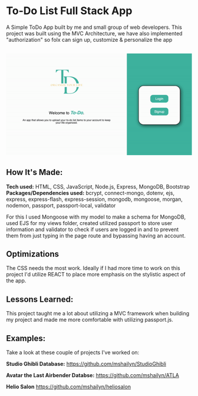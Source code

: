 # To-Do List Full Stack App

A Simple ToDo App built by me and small group of web developers. This project was built using the MVC Architecture, we have also implemented "authorization" so folx can sign up, customize & personalize the app 


<h2 align="center"> <img src="/public/images/mainpage.gif" alt="Picture of Site"></h2>


## How It's Made:

**Tech used:** HTML, CSS, JavaScript, Node.js, Express, MongoDB, Bootstrap
**Packages/Dependencies used:** bcrypt, connect-mongo, dotenv, ejs, express, express-flash, express-session, mongodb, mongoose, morgan, nodemon, passport, passport-local, validator

For this I used Mongoose with my model to make a schema for MongoDB, used EJS for my views folder, created utilized passport to store user information and validator to check if users are logged in and to prevent them from just typing in the page route and bypassing having an account. 

## Optimizations

The CSS needs the most work. Ideally if I had more time to work on this project I'd utilize REACT to place more emphasis on the stylistic aspect of the app.

## Lessons Learned:

This project taught me a lot about utilizing a MVC framework when building my project and made me more comfortable with utilizing passport.js.

## Examples:
Take a look at these couple of projects I've worked on:

**Studio Ghibli Database:** https://github.com/mshailyn/StudioGhibli

**Avatar the Last Airbender Databse:** https://github.com/mshailyn/ATLA

**Helio Salon** https://github.com/mshailyn/heliosalon

